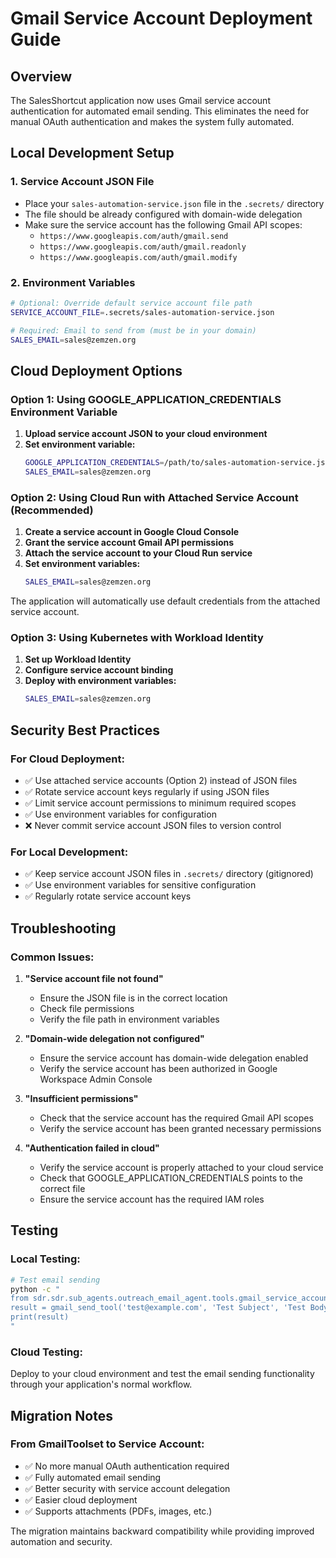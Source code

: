 # Gmail Service Account Deployment Guide

## Overview

The SalesShortcut application now uses Gmail service account authentication for automated email sending. This eliminates the need for manual OAuth authentication and makes the system fully automated.

## Local Development Setup

### 1. Service Account JSON File
- Place your `sales-automation-service.json` file in the `.secrets/` directory
- The file should be already configured with domain-wide delegation
- Make sure the service account has the following Gmail API scopes:
  - `https://www.googleapis.com/auth/gmail.send`
  - `https://www.googleapis.com/auth/gmail.readonly`
  - `https://www.googleapis.com/auth/gmail.modify`

### 2. Environment Variables
```bash
# Optional: Override default service account file path
SERVICE_ACCOUNT_FILE=.secrets/sales-automation-service.json

# Required: Email to send from (must be in your domain)
SALES_EMAIL=sales@zemzen.org
```

## Cloud Deployment Options

### Option 1: Using GOOGLE_APPLICATION_CREDENTIALS Environment Variable

1. **Upload service account JSON to your cloud environment**
2. **Set environment variable:**
   ```bash
   GOOGLE_APPLICATION_CREDENTIALS=/path/to/sales-automation-service.json
   SALES_EMAIL=sales@zemzen.org
   ```

### Option 2: Using Cloud Run with Attached Service Account (Recommended)

1. **Create a service account in Google Cloud Console**
2. **Grant the service account Gmail API permissions**
3. **Attach the service account to your Cloud Run service**
4. **Set environment variables:**
   ```bash
   SALES_EMAIL=sales@zemzen.org
   ```

The application will automatically use default credentials from the attached service account.

### Option 3: Using Kubernetes with Workload Identity

1. **Set up Workload Identity**
2. **Configure service account binding**
3. **Deploy with environment variables:**
   ```bash
   SALES_EMAIL=sales@zemzen.org
   ```

## Security Best Practices

### For Cloud Deployment:
- ✅ Use attached service accounts (Option 2) instead of JSON files
- ✅ Rotate service account keys regularly if using JSON files
- ✅ Limit service account permissions to minimum required scopes
- ✅ Use environment variables for configuration
- ❌ Never commit service account JSON files to version control

### For Local Development:
- ✅ Keep service account JSON files in `.secrets/` directory (gitignored)
- ✅ Use environment variables for sensitive configuration
- ✅ Regularly rotate service account keys

## Troubleshooting

### Common Issues:

1. **"Service account file not found"**
   - Ensure the JSON file is in the correct location
   - Check file permissions
   - Verify the file path in environment variables

2. **"Domain-wide delegation not configured"**
   - Ensure the service account has domain-wide delegation enabled
   - Verify the service account has been authorized in Google Workspace Admin Console

3. **"Insufficient permissions"**
   - Check that the service account has the required Gmail API scopes
   - Verify the service account has been granted necessary permissions

4. **"Authentication failed in cloud"**
   - Verify the service account is properly attached to your cloud service
   - Check that GOOGLE_APPLICATION_CREDENTIALS points to the correct file
   - Ensure the service account has the required IAM roles

## Testing

### Local Testing:
```bash
# Test email sending
python -c "
from sdr.sdr.sub_agents.outreach_email_agent.tools.gmail_service_account_tool import gmail_send_tool
result = gmail_send_tool('test@example.com', 'Test Subject', 'Test Body')
print(result)
"
```

### Cloud Testing:
Deploy to your cloud environment and test the email sending functionality through your application's normal workflow.

## Migration Notes

### From GmailToolset to Service Account:
- ✅ No more manual OAuth authentication required
- ✅ Fully automated email sending
- ✅ Better security with service account delegation
- ✅ Easier cloud deployment
- ✅ Supports attachments (PDFs, images, etc.)

The migration maintains backward compatibility while providing improved automation and security.